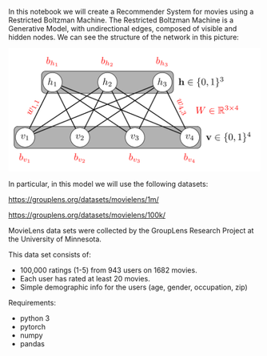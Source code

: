 In this notebook we will create a Recommender System for movies using a Restricted Boltzman Machine. 
The Restricted Boltzman Machine is a Generative Model, with undirectional edges, composed of visible and hidden nodes.
We can see the structure of the network in this picture:

<img src="restrictedBoltzman.png">

In particular, in this model we will use the following datasets:

https://grouplens.org/datasets/movielens/1m/

https://grouplens.org/datasets/movielens/100k/

MovieLens data sets were collected by the GroupLens Research Project
at the University of Minnesota.
 
This data set consists of:
 * 100,000 ratings (1-5) from 943 users on 1682 movies. 
 * Each user has rated at least 20 movies. 
 * Simple demographic info for the users (age, gender, occupation, zip)

Requirements:
 * python 3
 * pytorch
 * numpy
 * pandas
